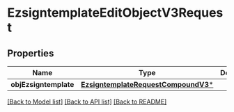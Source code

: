 # EzsigntemplateEditObjectV3Request

## Properties
Name | Type | Description | Notes
------------ | ------------- | ------------- | -------------
**objEzsigntemplate** | [**EzsigntemplateRequestCompoundV3***](EzsigntemplateRequestCompoundV3.md) |  | 

[[Back to Model list]](../README.md#documentation-for-models) [[Back to API list]](../README.md#documentation-for-api-endpoints) [[Back to README]](../README.md)


